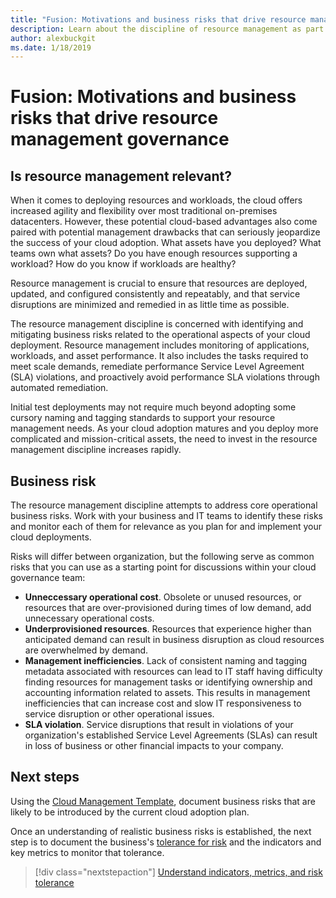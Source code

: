 ```yaml
---
title: "Fusion: Motivations and business risks that drive resource management governance"
description: Learn about the discipline of resource management as part of a cloud governance strategy.
author: alexbuckgit
ms.date: 1/18/2019
---
```


# Fusion: Motivations and business risks that drive resource management governance

<!-- markdownlint-disable MD026 -->

## Is resource management relevant?

When it comes to deploying resources and workloads, the cloud offers increased agility and flexibility over most traditional on-premises datacenters. However, these potential cloud-based advantages also come paired with potential management drawbacks that can seriously jeopardize the success of your cloud adoption. What assets have you deployed? What teams own what assets? Do you have enough resources supporting a workload? How do you know if workloads are healthy?

Resource management is crucial to ensure that resources are deployed, updated, and configured consistently and repeatably, and that service disruptions are minimized and remedied in as little time as possible.

The resource management discipline is concerned with identifying and mitigating business risks related to the operational aspects of your cloud deployment. Resource management includes monitoring of applications, workloads, and asset performance. It also includes the tasks required to meet scale demands, remediate performance Service Level Agreement (SLA) violations, and proactively avoid performance SLA violations through automated remediation.

Initial test deployments may not require much beyond adopting some cursory naming and tagging standards to support your resource management needs. As your cloud adoption matures and you deploy more complicated and mission-critical assets, the need to invest in the resource management discipline increases rapidly.

## Business risk

The resource management discipline attempts to address core operational business risks. Work with your business and IT teams to identify these risks and monitor each of them for relevance as you plan for and implement your cloud deployments.

Risks will differ between organization, but the following serve as common risks that you can use as a starting point for discussions within your cloud governance team:

- **Unneccessary operational cost**. Obsolete or unused resources, or resources that are over-provisioned during times of low demand, add unnecessary operational costs.
- **Underprovisioned resources**. Resources that experience higher than anticipated demand can result in business disruption as cloud resources are overwhelmed by demand.
- **Management inefficiencies**. Lack of consistent naming and tagging metadata associated with resources can lead to IT staff having difficulty finding resources for management tasks or identifying ownership and accounting information related to assets. This results in management inefficiencies that can increase cost and slow IT responsiveness to service disruption or other operational issues.
- **SLA violation**. Service disruptions that result in violations of your organization's established Service Level Agreements (SLAs) can result in loss of business or other financial impacts to your company.

## Next steps

Using the [Cloud Management Template](./template.md), document business risks that are likely to be introduced by the current cloud adoption plan.

Once an understanding of realistic business risks is established, the next step is to document the business's [tolerance for risk](./metrics-tolerance.md) and the indicators and key metrics to monitor that tolerance.

> [!div class="nextstepaction"]
> [Understand indicators, metrics, and risk tolerance](./metrics-tolerance.md)

<!-- markdownlint-enable MD026 -->
